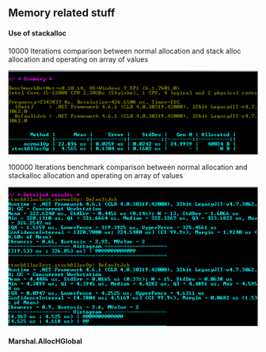 ## Memory related stuff

#### Use of stackalloc

10000 Iterations comparison between normal allocation and stack alloc allocation and operating on array of values

![10k](https://raw.githubusercontent.com/MonteFloyd/DotNetOptimizations/master/images/stackAllocTest.png)


100000 Iterations benchmark comparison between normal allocation and stackalloc allocation and operating on array of values

![100k](https://raw.githubusercontent.com/MonteFloyd/DotNetOptimizations/master/images/stackalloc2.png)


#### Marshal.AllocHGlobal
